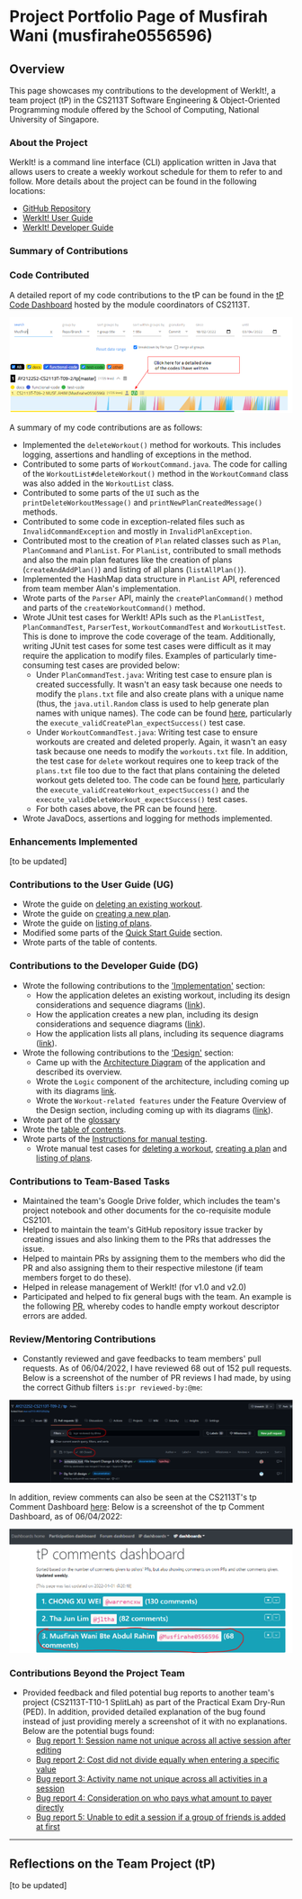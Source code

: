 # Project Portfolio Page of Musfirah Wani (musfirahe0556596)

## Overview
This page showcases my contributions to the development of WerkIt!, a team project (tP) in the CS2113T
Software Engineering & Object-Oriented Programming module offered by the School of Computing, National University of
Singapore.

### About the Project
WerkIt! is a command line interface (CLI) application written in Java that allows users to create a weekly workout
schedule for them to refer to and follow. More details about the project can be found in the following locations:
* [GitHub Repository](../../)
* [WerkIt! User Guide](../UserGuide.md)
* [WerkIt! Developer Guide](../DeveloperGuide.md)


### Summary of Contributions
### Code Contributed
A detailed report of my code contributions to the tP can be found in the [tP Code Dashboard](https://nus-cs2113-ay2122s2.github.io/tp-dashboard/?search=Musfirah&breakdown=true)
hosted by the module coordinators of CS2113T.

![tP Code Dashboard](../images/ppp/musfirahe0556596/tPCodeDashboard.png)

A summary of my code contributions are as follows:
- Implemented the `deleteWorkout()` method for workouts.
  This includes logging, assertions and handling of exceptions in the method.
- Contributed to some parts of `WorkoutCommand.java`.
  The code for calling of the `WorkoutList#deleteWorkout()` method
  in the `WorkoutCommand` class was also added in the `WorkoutList` class.
- Contributed to some parts of the `UI` such as the
  `printDeleteWorkoutMessage()` and `printNewPlanCreatedMessage()` methods.
- Contributed to some code in exception-related files such as 
`InvalidCommandException` and mostly in `InvalidPlanException`.
- Contributed most to the creation of `Plan` related classes such as
`Plan`, `PlanCommand` and `PlanList`. For `PlanList`, contributed to small methods
and also the main plan features like the creation of plans (`createAndAddPlan()`)
and listing of all plans (`listAllPlan()`).
- Implemented the HashMap data structure in `PlanList` API, 
referenced from team member Alan's implementation.
- Wrote parts of the `Parser` API, mainly the `createPlanCommand()` method and parts
of the `createWorkoutCommand()` method.
- Wrote JUnit test cases for WerkIt! APIs such as the
`PlanListTest`, `PlanCommandTest`, `ParserTest`, `WorkoutCommandTest` and `WorkoutListTest`.
This is done to improve the code coverage of the team. Additionally, writing JUnit
test cases for some test cases were difficult as it may require the application
to modify files. Examples of particularly time-consuming test cases are provided below:
  - Under `PlanCommandTest.java`: Writing test case to ensure plan is created successfully.
  It wasn't an easy task because one needs to modify the `plans.txt` file and also create
  plans with a unique name (thus, the `java.util.Random` class is used to help generate plan names with unique
  names). The code can be found [here](https://github.com/AY2122S2-CS2113T-T09-2/tp/blob/master/src/test/java/commands/PlanCommandTest.java),
  particularly the `execute_validCreatePlan_expectSuccess()` test case.
  - Under `WorkoutCommandTest.java`: Writing test case to ensure workouts are created and deleted
  properly. Again, it wasn't an easy task because one needs to modify
  the `workouts.txt` file. In addition, the test case for `delete` workout
  requires one to keep track of the `plans.txt` file too due to the fact that plans containing the deleted workout gets
  deleted too. The code can be found [here](https://github.com/AY2122S2-CS2113T-T09-2/tp/blob/master/src/test/java/commands/WorkoutCommandTest.java),
  particularly the `execute_validCreateWorkout_expectSuccess()` and the `execute_validDeleteWorkout_expectSuccess()` test cases. 
  - For both cases above, the PR can be found [here](https://github.com/AY2122S2-CS2113T-T09-2/tp).
- Wrote JavaDocs, assertions and logging for methods implemented.

### Enhancements Implemented
[to be updated]

### Contributions to the User Guide (UG)
- Wrote the guide on [deleting an existing workout](../UserGuide.md#delete-a-workout-workout-delete).
- Wrote the guide on [creating a new plan](../UserGuide.md#create-a-plan-plan-new).
- Wrote the guide on [listing of plans](../UserGuide.md#list-a-plan-plan-list).
- Modified some parts of the [Quick Start Guide](../UserGuide.md#quick-start-guide) section.
- Wrote parts of the table of contents.

### Contributions to the Developer Guide (DG)
- Wrote the following contributions to the ['Implementation'](../DeveloperGuide.md#implementation) section:
  - How the application deletes an existing workout, including its design considerations
  and sequence diagrams ([link](../DeveloperGuide.md#delete-existing-workout)).
  - How the application creates a new plan, including its design considerations and
  sequence diagrams ([link](../DeveloperGuide.md#create-a-new-plan)).
  - How the application lists all plans, including its sequence diagrams 
  ([link](../DeveloperGuide.md#list-plans)).
- Wrote the following contributions to the ['Design'](../DeveloperGuide.md#design) section:
  - Came up with the [Architecture Diagram](../DeveloperGuide.md#architecture-overview) of the application and described its overview.
  - Wrote the `Logic` component of the architecture, including coming up with its diagrams [link](../DeveloperGuide.md#logic-component).
  - Wrote the `Workout-related features` under the Feature Overview of the Design section, including coming up with its diagrams ([link](../DeveloperGuide.md#workout-related-features)).
- Wrote part of the [glossary](../DeveloperGuide.md#glossary)
- Wrote the [table of contents](../DeveloperGuide.md#table-of-contents).
- Wrote parts of the [Instructions for manual testing](../DeveloperGuide.md#instructions-for-manual-testing).
  - Wrote manual test cases for [deleting a workout](../DeveloperGuide.md#deleting-an-existing-workout),
  [creating a plan](../DeveloperGuide.md#creating-a-new-plan) and [listing of plans](../DeveloperGuide.md#listing-all-plans).

### Contributions to Team-Based Tasks
- Maintained the team's Google Drive folder, which includes the team's project notebook
  and other documents for the co-requisite module CS2101.
- Helped to maintain the team's GitHub repository issue tracker by creating issues and also linking
them to the PRs that addresses the issue.
- Helped to maintain PRs by assigning them to the members who did the PR and also
assigning them to their respective milestone (if team members forget to do these).
- Helped in release management of WerkIt! (for v1.0 and v2.0)
- Participated and helped to fix general bugs with the team. 
An example is the following [PR](https://github.com/AY2122S2-CS2113T-T09-2/tp/pull/44), whereby
codes to handle empty workout descriptor errors are added.

### Review/Mentoring Contributions
- Constantly reviewed and gave feedbacks to team members' pull requests.
As of 06/04/2022, I have reviewed 68 out of 152 pull requests.
Below is a screenshot of the number of PR reviews I had made, by 
using the correct Github filters `is:pr reviewed-by:@me`:

![PR Reviews](../images/ppp/musfirahe0556596/PRReviews.png)

In addition, review comments can also be seen at the CS2113T's tp Comment Dashboard [here](https://nus-cs2113-ay2122s2.github.io/dashboards/contents/tp-comments.html):
Below is a screenshot of the tp Comment Dashboard, as of 06/04/2022:

![tp Comment Dashboard](../images/ppp/musfirahe0556596/tpCommentDashboard.png)


### Contributions Beyond the Project Team
- Provided feedback and filed potential bug reports to another team's project (CS2113T-T10-1 SplitLah) as part
of the Practical Exam Dry-Run (PED). In addition, provided detailed explanation of the bug found instead of just
providing merely a screenshot of it with no explanations. Below
are the potential bugs found:
  - [Bug report 1: Session name not unique across all active session after editing](https://github.com/Musfirahe0556596/ped/issues/1)
  - [Bug report 2: Cost did not divide equally when entering a specific value](https://github.com/Musfirahe0556596/ped/issues/2)
  - [Bug report 3: Activity name not unique across all activities in a session](https://github.com/Musfirahe0556596/ped/issues/3)
  - [Bug report 4: Consideration on who pays what amount to payer directly](https://github.com/Musfirahe0556596/ped/issues/4)
  - [Bug report 5: Unable to edit a session if a group of friends is added at first](https://github.com/Musfirahe0556596/ped/issues/5)

---

## Reflections on the Team Project (tP)
[to be updated]
